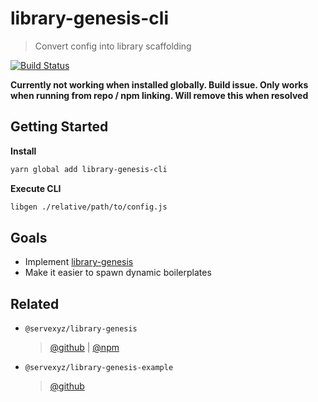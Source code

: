 # library-genesis-cli

> Convert config into library scaffolding

[![Build Status](https://travis-ci.org/servexyz/library-genesis-cli.svg?branch=master)](https://travis-ci.org/servexyz/library-genesis-cli)

**Currently not working when installed globally. Build issue. Only works when running from repo / npm linking. Will remove this when resolved**

## Getting Started

**Install**

```bash
yarn global add library-genesis-cli
```

**Execute CLI**

```bash
libgen ./relative/path/to/config.js
```

## Goals

* Implement [library-genesis](https://github.com/servexyz/library-genesis)
* Make it easier to spawn dynamic boilerplates

## Related

* `@servexyz/library-genesis`

  > [@github](https://github.com/servexyz/library-genesis) | [@npm](https://npmjs.com/package/library-genesis)

* `@servexyz/library-genesis-example`
  > [@github](https://github.com/servexyz/library-genesis-example)
